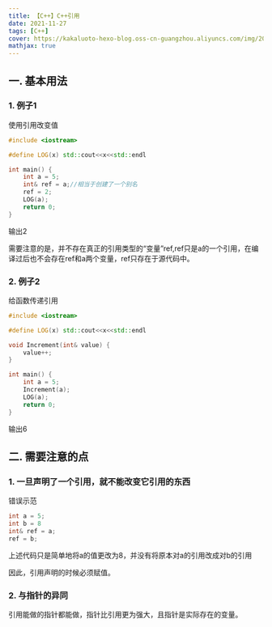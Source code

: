 ```yaml
---
title: 【C++】C++引用
date: 2021-11-27
tags: [C++]
cover: https://kakaluoto-hexo-blog.oss-cn-guangzhou.aliyuncs.com/img/202212171659934.webp
mathjax: true
---
```


## 一. 基本用法

### 1. 例子1

使用引用改变值

```c++
#include <iostream>

#define LOG(x) std::cout<<x<<std::endl

int main() {
    int a = 5;
    int& ref = a;//相当于创建了一个别名
    ref = 2;
    LOG(a);
    return 0;
}
```

输出2

需要注意的是，并不存在真正的引用类型的“变量”ref,ref只是a的一个引用，在编译过后也不会存在ref和a两个变量，ref只存在于源代码中。

### 2. 例子2

给函数传递引用

```c++
#include <iostream>

#define LOG(x) std::cout<<x<<std::endl

void Increment(int& value) {
    value++;
}

int main() {
    int a = 5;
    Increment(a);
    LOG(a);
    return 0;
}
```

输出6

## 二. 需要注意的点

### 1.  一旦声明了一个引用，就不能改变它引用的东西

错误示范

```c++
int a = 5;
int b = 8
int& ref = a;
ref = b;
```

上述代码只是简单地将a的值更改为8，并没有将原本对a的引用改成对b的引用

因此，引用声明的时候必须赋值。

### 2. 与指针的异同
引用能做的指针都能做，指针比引用更为强大，且指针是实际存在的变量。